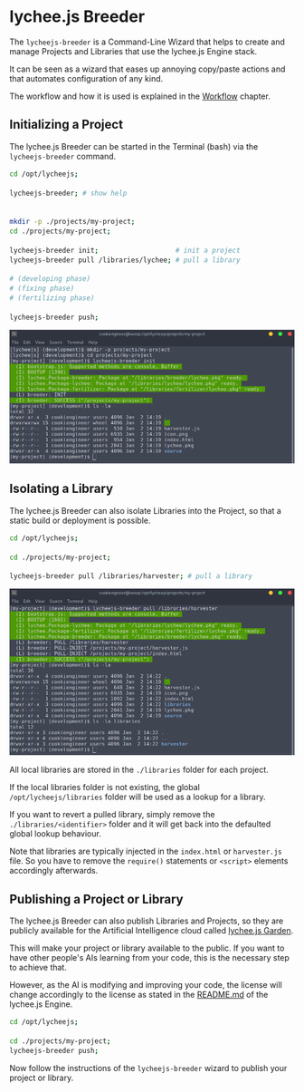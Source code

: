 
# lychee.js Breeder

The `lycheejs-breeder` is a Command-Line Wizard that helps
to create and manage Projects and Libraries that use the
lychee.js Engine stack.

It can be seen as a wizard that eases up annoying copy/paste
actions and that automates configuration of any kind.

The workflow and how it is used is explained in the
[Workflow](../quickstart/Workflow.md) chapter.


## Initializing a Project

The lychee.js Breeder can be started in the Terminal (bash)
via the `lycheejs-breeder` command.

```bash
cd /opt/lycheejs;

lycheejs-breeder; # show help


mkdir -p ./projects/my-project;
cd ./projects/my-project;

lycheejs-breeder init;                   # init a project
lycheejs-breeder pull /libraries/lychee; # pull a library

# (developing phase)
# (fixing phase)
# (fertilizing phase)

lycheejs-breeder push;
```

![lycheejs-breeder-init](../quickstart/asset/lycheejs-breeder-init.png)


## Isolating a Library

The lychee.js Breeder can also isolate Libraries into
the Project, so that a static build or deployment is
possible.

```bash
cd /opt/lycheejs;

cd ./projects/my-project;

lycheejs-breeder pull /libraries/harvester; # pull a library
```

![lycheejs-breeder-pull](../quickstart/asset/lycheejs-breeder-pull.png)

All local libraries are stored in the `./libraries` folder
for each project.

If the local libraries folder is not existing, the global
`/opt/lycheejs/libraries` folder will be used as a lookup
for a library.

If you want to revert a pulled library, simply remove the
`./libraries/<identifier>` folder and it will get back
into the defaulted global lookup behaviour.

Note that libraries are typically injected in the `index.html`
or `harvester.js` file. So you have to remove the `require()`
statements or `<script>` elements accordingly afterwards.


## Publishing a Project or Library

The lychee.js Breeder can also publish Libraries and
Projects, so they are publicly available for the Artificial
Intelligence cloud called [lychee.js Garden](https://github.com/Artificial-Engineering/lycheejs-garden).

This will make your project or library available to
the public. If you want to have other people's AIs
learning from your code, this is the necessary step
to achieve that.

However, as the AI is modifying and improving your code,
the license will change accordingly to the license as
stated in the [README.md](https://github.com/Artificial-Engineering/lycheejs)
of the lychee.js Engine.

```bash
cd /opt/lycheejs;

cd ./projects/my-project;
lycheejs-breeder push;
```

Now follow the instructions of the `lycheejs-breeder`
wizard to publish your project or library.

